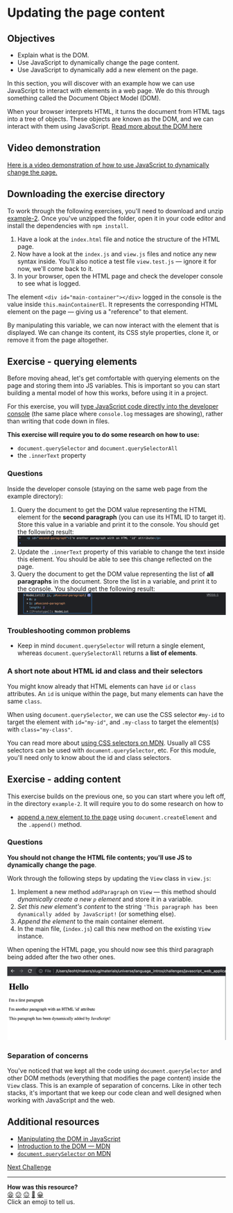 # Updating the page content

## Objectives

 * Explain what is the DOM.
 * Use JavaScript to dynamically change the page content.
 * Use JavaScript to dynamically add a new element on the page.

<!-- OMITTED -->

In this section, you will discover with an example how we can use JavaScript
to interact with elements in a web page. We do this through something called
the Document Object Model (DOM).

When your browser interprets HTML, it turns the document from HTML tags into
a tree of objects. These objects are known as the DOM, and we can interact
with them using JavaScript. [Read more about the DOM here](../pills/manipulating_dom_with_javascript.ed.md)

## Video demonstration

[Here is a video demonstration of how to use JavaScript to dynamically change the page.](https://www.youtube.com/watch?v=W4wpGM99K4A)

## Downloading the exercise directory

To work through the following exercises, you'll need to download and unzip [example-2](../resources/example-2.zip).
Once you've unzipped the folder, open it in your code editor and install the
dependencies with `npm install`.

1. Have a look at the `index.html` file and notice the structure of the HTML
   page.
2. Now have a look at the `index.js` and `view.js` files and notice any new
   syntax inside. You'll also notice a test file `view.test.js` — ignore it for
   now, we'll come back to it.
3. In your browser, open the HTML page and check the developer console to see
   what is logged.

The element `<div id="main-container"></div>` logged in the console is the value
inside `this.mainContainerEl`. It represents the corresponding HTML element on 
the page — giving us a "reference" to that element.

By manipulating this variable, we can now interact with the element that is
displayed. We can change its content, its CSS style properties, clone it, or
remove it from the page altogether.

## Exercise - querying elements

Before moving ahead, let's get comfortable with querying elements on the page
and storing them into JS variables. This is important so you can start building a mental model of how this works, before using it in a project.

For this exercise, you will [type JavaScript
code directly into the developer
console](https://developer.chrome.com/docs/devtools/console/javascript/) (the
same place where `console.log` messages are showing), rather than writing that
code down in files.

**This exercise will require you to do some research on how to use:**
  * `document.querySelector` and `document.querySelectorAll`
  * the `.innerText` property

### Questions

Inside the developer console (staying on the same web page from the example
directory):

1. Query the document to get the DOM value representing the HTML element for the
   **second paragraph** (you can use its HTML ID to target it). Store this value
   in a variable and print it to the console. You should get the following result:
   ![Screenshot](./resources/dom-selector-1.png)
2. Update the `.innerText` property of this variable to change the text inside this
   element. You should be able to see this change reflected on the page.
3. Query the document to get the DOM value representing the list of **all paragraphs**
   in the document. Store the list in a variable, and print it to the console. You
   should get the following result: ![Screenshot](./resources/dom-selector-2.png)

### Troubleshooting common problems

 * Keep in mind `document.querySelector` will return a single element, whereas
 `document.querySelectorAll` returns a **list of elements**.

### A short note about HTML id and class and their selectors

You might know already that HTML elements can have `id` or `class` attributes.
An `id` is unique within the page, but many elements can have the same `class`.

When using `document.querySelector`, we can use the CSS selector `#my-id` to
target the element with `id="my-id"`, and `.my-class` to target the element(s)
with `class="my-class"`.

You can read more about [using CSS selectors on
MDN](https://developer.mozilla.org/en-US/docs/Web/CSS/CSS_Selectors). Usually
all CSS selectors can be used with `document.querySelector`, etc. For this
module, you'll need only to know about the id and class selectors.


## Exercise - adding content

This exercise builds on the previous one, so you can start where you left off, in the directory `example-2`.
It will require you to do some research on how to
 * [append a new element to the
   page](https://developer.mozilla.org/en-US/docs/Web/API/Element/append#appending_an_element)
   using `document.createElement` and the `.append()` method.

### Questions

**You should not change the HTML file contents; you'll use JS to dynamically**
**change the page**.

Work through the following steps by updating the `View` class in `view.js`:

1. Implement a new method `addParagraph` on `View` — this method should *dynamically create a
   new `p` element* and store it in a variable.
2. *Set this new element's content* to the string `'This paragraph has been
   dynamically added by JavaScript!` (or something else).
3. *Append the element* to the main container element.
4. In the main file, (`index.js`) call this new method on the existing `View` instance.

When opening the HTML page, you should now see this third paragraph being added
after the two other ones.

![A third paragraph has been added](./resources/dom-append-1.png)

### Separation of concerns

You've noticed that we kept all the code using `document.querySelector` and
other DOM methods (everything that modifies the page content) inside the `View`
class. This is an example of separation of concerns. Like in other tech stacks,
it's important that we keep our code clean and well designed when working with
JavaScript and the web.

## Additional resources

 * [Manipulating the DOM in JavaScript](../pills/manipulating_dom_with_javascript.md)
 * [Introduction to the DOM —
   MDN](https://developer.mozilla.org/en-US/docs/Web/API/Document_Object_Model/Introduction)
 * [`document.querySelector` on
   MDN](https://developer.mozilla.org/en-US/docs/Web/API/Document/querySelector)

[Next Challenge](06_testing_page_content.md)

<!-- BEGIN GENERATED SECTION DO NOT EDIT -->

---

**How was this resource?**  
[😫](https://airtable.com/shrUJ3t7KLMqVRFKR?prefill_Repository=makersacademy/javascript-web-applications&prefill_File=contents/05_interacting_with_the_page.md&prefill_Sentiment=😫) [😕](https://airtable.com/shrUJ3t7KLMqVRFKR?prefill_Repository=makersacademy/javascript-web-applications&prefill_File=contents/05_interacting_with_the_page.md&prefill_Sentiment=😕) [😐](https://airtable.com/shrUJ3t7KLMqVRFKR?prefill_Repository=makersacademy/javascript-web-applications&prefill_File=contents/05_interacting_with_the_page.md&prefill_Sentiment=😐) [🙂](https://airtable.com/shrUJ3t7KLMqVRFKR?prefill_Repository=makersacademy/javascript-web-applications&prefill_File=contents/05_interacting_with_the_page.md&prefill_Sentiment=🙂) [😀](https://airtable.com/shrUJ3t7KLMqVRFKR?prefill_Repository=makersacademy/javascript-web-applications&prefill_File=contents/05_interacting_with_the_page.md&prefill_Sentiment=😀)  
Click an emoji to tell us.

<!-- END GENERATED SECTION DO NOT EDIT -->
